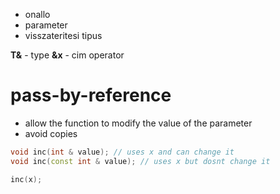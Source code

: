- onallo
- parameter
- visszateritesi tipus

**T&** - type
**&x** - cim operator 
# pass-by-reference
- allow the function to modify the value of the parameter
- avoid copies

```cpp
void inc(int & value); // uses x and can change it
void inc(const int & value); // uses x but dosnt change it

inc(x); 
```
